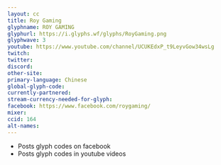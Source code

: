```yaml
---
layout: cc
title: Roy Gaming
glyphname: ROY GAMING
glyphurl: https://i.glyphs.wf/glyphs/RoyGaming.png
glyphwave: 3
youtube: https://www.youtube.com/channel/UCUKEdxP_t9LeyvGow34wsLg
twitch: 
twitter: 
discord: 
other-site: 
primary-language: Chinese
global-glyph-code: 
currently-partnered: 
stream-currency-needed-for-glyph: 
facebook: https://www.facebook.com/roygaming/
mixer: 
ccid: 164
alt-names: 
---
```

* Posts glyph codes on facebook
* Posts glyph codes in youtube videos
